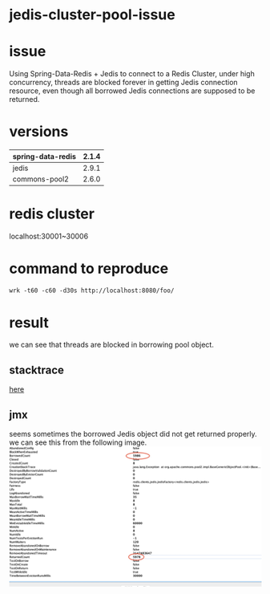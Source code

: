 # jedis-cluster-pool-issue

# issue
Using Spring-Data-Redis + Jedis to connect to a Redis Cluster, under high concurrency, threads are blocked forever in getting Jedis connection resource, even though all borrowed Jedis connections are supposed to be returned.

# versions
| spring-data-redis | 2.1.4 |
|-------------------|:-----:|
| jedis             | 2.9.1 |
| commons-pool2     | 2.6.0 |

# redis cluster
localhost:30001~30006

# command to reproduce
```
wrk -t60 -c60 -d30s http://localhost:8080/foo/
```

# result
we can see that threads are blocked in borrowing pool object. 
## stacktrace
[here](stacktrace.txt)

## jmx
seems sometimes the borrowed Jedis object did not get returned properly.
we can see this from the following image.
<img src="img/pool-jmx.jpg">

